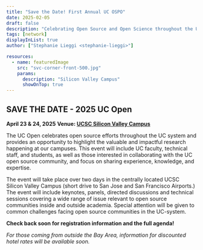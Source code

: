 ```yaml
---
title: "Save the Date! First Annual UC OSPO"
date: 2025-02-05
draft: false
description: "Celebrating Open Source and Open Science throughout the UC system"
tags: [network]
displayInList: true
author: ["Stephanie Lieggi <stephanie-lieggi>"]

resources:
  - name: featuredImage
    src: "svc-corner-front-500.jpg"
    params:
      description: "Silicon Valley Campus"
      showOnTop: true
---
```

## SAVE THE DATE - 2025 UC Open

**April 23 & 24, 2025**
**Venue: [UCSC Silicon Valley Campus](https://siliconvalley.ucsc.edu/)**

The UC Open celebrates open source efforts throughout the UC system and provides an opportunity to highlight the valuable and impactful research happening at our campuses. This event will include UC faculty, technical staff, and students, as well as those interested in collaborating with the UC open source community, and focus on sharing experience, knowledge, and expertise.

The event will take place over two days in the centrally located UCSC Silicon Valley Campus (short drive to San Jose and San Francisco Airports.)
The event will include keynotes, panels, directed discussions and technical sessions covering a wide range of issue relevant to open source communities inside and outside academia. Special attention will be given to common challenges facing open source communities in the UC-system.

**Check back soon for registration information and the full agenda!**

_For those coming from outside the Bay Area, information for discounted hotel rates will be available soon._
